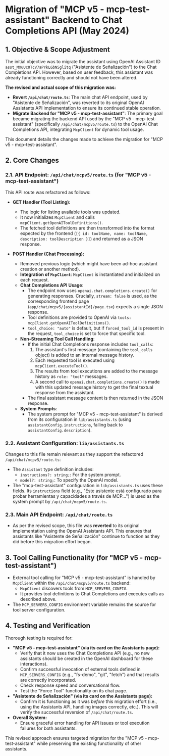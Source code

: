 # Migration of "MCP v5 - mcp-test-assistant" Backend to Chat Completions API (May 2024)

## 1. Objective & Scope Adjustment

The initial objective was to migrate the assistant using OpenAI Assistant ID `asst_MXuUc0TcV7aPYkLGbN5glitq` ("Asistente de Señalización") to the Chat Completions API. However, based on user feedback, this assistant was already functioning correctly and should not have been altered.

**The revised and actual scope of this migration was:**

*   **Revert `/api/chat/route.ts`**: The main chat API endpoint, used by "Asistente de Señalización", was reverted to its original OpenAI Assistants API implementation to ensure its continued stable operation.
*   **Migrate Backend for "MCP v5 - mcp-test-assistant"**: The primary goal became migrating the backend API used by the "MCP v5 - mcp-test-assistant" (specifically `/api/chat/mcpv5/route.ts`) to the OpenAI Chat Completions API, integrating `McpClient` for dynamic tool usage.

This document details the changes made to achieve the migration for "MCP v5 - mcp-test-assistant".

## 2. Core Changes

### 2.1. API Endpoint: `/api/chat/mcpv5/route.ts` (for "MCP v5 - mcp-test-assistant")

This API route was refactored as follows:

*   **GET Handler (Tool Listing):**
    *   The logic for listing available tools was updated.
    *   It now initializes `McpClient` and calls `mcpClient.getOpenAIToolDefinitions()`.
    *   The fetched tool definitions are then transformed into the format expected by the frontend (`[{ id: toolName, name: toolName, description: toolDescription }]`) and returned as a JSON response.

*   **POST Handler (Chat Processing):**
    *   Removed previous logic (which might have been ad-hoc assistant creation or another method).
    *   **Integration of `McpClient`**: `McpClient` is instantiated and initialized on each request.
    *   **Chat Completions API Usage**:
        *   The endpoint now uses `openai.chat.completions.create()` for generating responses. Crucially, `stream: false` is used, as the corresponding frontend page (`app/chat/mcpv5/[assistantId]/page.tsx`) expects a single JSON response.
        *   Tool definitions are provided to OpenAI via `tools: mcpClient.getOpenAIToolDefinitions()`.
        *   `tool_choice: "auto"` is default, but if `forced_tool_id` is present in the request, `tool_choice` is set to force that specific tool.
    *   **Non-Streaming Tool Call Handling**:
        *   If the initial Chat Completions response includes `tool_calls`:
            1.  The assistant's first message (containing the `tool_calls` object) is added to an internal message history.
            2.  Each requested tool is executed using `mcpClient.executeTool()`.
            3.  The results from tool executions are added to the message history as `role: "tool"` messages.
            4.  A second call to `openai.chat.completions.create()` is made with this updated message history to get the final textual response from the assistant.
        *   The final assistant message content is then returned in the JSON response.
    *   **System Prompts**:
        *   The system prompt for "MCP v5 - mcp-test-assistant" is derived from its configuration in `lib/assistants.ts` (using `assistantConfig.instructions`, falling back to `assistantConfig.description`).

### 2.2. Assistant Configuration: `lib/assistants.ts`

Changes to this file remain relevant as they support the refactored `/api/chat/mcpv5/route.ts`:

*   The `Assistant` type definition includes:
    *   `instructions?: string;`: For the system prompt.
    *   `model?: string;`: To specify the OpenAI model.
*   The "mcp-test-assistant" configuration in `lib/assistants.ts` uses these fields. Its `instructions` field (e.g., "Este asistente está configurado para probar herramientas y capacidades a través de MCP...") is used as the system prompt by `/api/chat/mcpv5/route.ts`.

### 2.3. Main API Endpoint: `/api/chat/route.ts`

*   As per the revised scope, this file was **reverted** to its original implementation using the OpenAI Assistants API. This ensures that assistants like "Asistente de Señalización" continue to function as they did before this migration effort began.

## 3. Tool Calling Functionality (for "MCP v5 - mcp-test-assistant")

*   External tool calling for "MCP v5 - mcp-test-assistant" is handled by `McpClient` within the `/api/chat/mcpv5/route.ts` backend:
    *   `McpClient` discovers tools from `MCP_SERVERS_CONFIG`.
    *   It provides tool definitions to Chat Completions and executes calls as described above.
*   The `MCP_SERVERS_CONFIG` environment variable remains the source for tool server configuration.

## 4. Testing and Verification

Thorough testing is required for:

*   **"MCP v5 - mcp-test-assistant" (via its card on the Assistants page):**
    *   Verify that it now uses the Chat Completions API (e.g., no new assistants should be created in the OpenAI dashboard for these interactions).
    *   Confirm successful invocation of external tools defined in `MCP_SERVERS_CONFIG` (e.g., "fs-demo", "git", "fetch") and that results are correctly incorporated.
    *   Check response speed and conversational flow.
    *   Test the "Force Tool" functionality on its chat page.
*   **"Asistente de Señalización" (via its card on the Assistants page):**
    *   Confirm it is functioning as it was *before* this migration effort (i.e., using the Assistants API, handling images correctly, etc.). This will verify the successful reversion of `/api/chat/route.ts`.
*   **Overall System:**
    *   Ensure graceful error handling for API issues or tool execution failures for both assistants.

This revised approach ensures targeted migration for the "MCP v5 - mcp-test-assistant" while preserving the existing functionality of other assistants.
